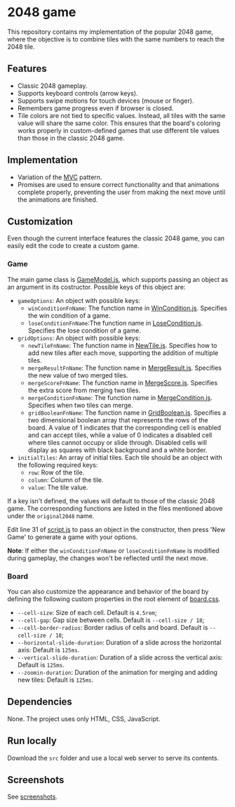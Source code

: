 # 2048 game

This repository contains my implementation of the popular 2048 game, where the objective is to combine tiles with the same numbers to reach the 2048 tile.

## Features

* Classic 2048 gameplay.
* Supports keyboard controls (arrow keys).
* Supports swipe motions for touch devices (mouse or finger).
* Remembers game progress even if browser is closed.
* Tile colors are not tied to specific values. Instead, all tiles with the same value will share the same color. This ensures that the board's coloring works properly in custom-defined games that use different tile values than those in the classic 2048 game.

## Implementation

* Variation of the [MVC](https://en.wikipedia.org/wiki/Model%E2%80%93view%E2%80%93controller) pattern.
* Promises are used to ensure correct functionality and that animations complete properly, preventing the user from making the next move until the animations are finished.

## Customization

Even though the current interface features the classic 2048 game, you can easily edit the code to create a custom game.

### Game

The main game class is [GameModel.js](src/js/GameModel.js), which supports passing an object as an argument in its costructor. Possible keys of this object are:

* `gameOptions`: An object with possible keys:
  * `winConditionFnName`: The function name in [WinCondition.js](src/js/gameModel/WinCondition.js). Specifies the win condition of a game.
  * `loseConditionFnName`:The function name in [LoseCondition.js](src/js/gameModel/LoseCondition.js). Specifies the lose condition of a game.
* `gridOptions`: An object with possible keys:
  * `newTileFnName`: The function name in [NewTile.js](src/js/gameModel/NewTile.js). Specifies how to add new tiles after each move, supporting the addition of multiple tiles.
  * `mergeResultFnName`: The function name in [MergeResult.js](src/js/gameModel/MergeResult.js). Specifies the new value of two merged tiles.
  * `mergeScoreFnName`: The function name in [MergeScore.js](src/js/gameModel/MergeScore.js). Specifies the extra score from merging two tiles.
  * `mergeConditionFnName`: The function name in [MergeCondition.js](src/js/gameModel/MergeCondition.js). Specifies when two tiles can merge.
  * `gridBooleanFnName`: The function name in [GridBoolean.js](src/js/gameModel/GridBoolean.js). Specifies a two dimensional boolean array that represents the rows of the board. A value of 1 indicates that the corresponding cell is enabled and can accept tiles, while a value of 0 indicates a disabled cell where tiles cannot occupy or slide through. Disabled cells will display as squares with black background and a white border.
* `initialTiles`: An array of initial tiles. Each tile should be an object with the following required keys:
  * `row`: Row of the tile.
  * `column`: Column of the tile.
  * `value`: The tile value.

If a key isn't defined, the values will default to those of the classic 2048 game. The corresponding functions are listed in the files mentioned above under the `original2048` name.

Edit line 31 of [script.js](src/js/script.js) to pass an object in the constructor, then press 'New Game' to generate a game with your options.

**Note**: If either the `winConditionFnName` or `loseConditionFnName` is modified during gameplay, the changes won't be reflected until the next move.

### Board

You can also customize the appearance and behavior of the board by defining the following custom properties in the root element of [board.css](src/css/board.css).

* `--cell-size`: Size of each cell. Default is `4.5rem`;
* `--cell-gap`: Gap size between cells. Default is `--cell-size / 18`;
* `--cell-border-radius`: Border radius of cells and board. Default is `--cell-size / 18`;
* `--horizontal-slide-duration`: Duration of a slide across the horizontal axis: Default is `125ms`.
* `--vertical-slide-duration`: Duration of a slide across the vertical axis: Default is `125ms`.
* `--zoomin-duration`: Duration of the animation for merging and adding new tiles: Default is `125ms`.

## Dependencies

None. The project uses only HTML, CSS, JavaScript.

## Run locally

Download the `src` folder and use a local web server to serve its contents.

## Screenshots

See [screenshots](screenshots/).
